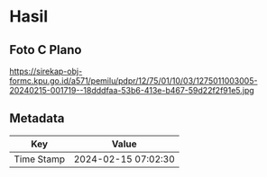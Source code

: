 # Hasil

## Foto C Plano

https://sirekap-obj-formc.kpu.go.id/a571/pemilu/pdpr/12/75/01/10/03/1275011003005-20240215-001719--18dddfaa-53b6-413e-b467-59d22f2f91e5.jpg


## Metadata

| Key        | Value               |
| ---------- | ------------------- |
| Time Stamp | 2024-02-15 07:02:30 |



